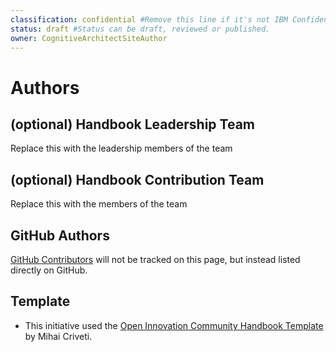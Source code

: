 ```yaml
---
classification: confidential #Remove this line if it's not IBM Confidential.
status: draft #Status can be draft, reviewed or published. 
owner: CognitiveArchitectSiteAuthor
---
```

# Authors

## (optional) Handbook Leadership Team
Replace this with the leadership members of the team


## (optional) Handbook Contribution Team 
Replace this with the members of the team

## GitHub Authors
[GitHub Contributors](https://github.ibm.com/CognitiveArchitectRepoParent/CognitiveArchitectRepoDir/graphs/contributors) will not be tracked on this page, but instead listed directly on GitHub.

## Template

- This initiative used the [Open Innovation Community Handbook Template](https://github.ibm.com/oic/handbook-template) by Mihai Criveti.
